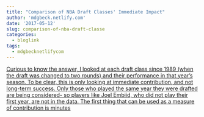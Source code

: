```yaml
---
title: "Comparison of NBA Draft Classes' Immediate Impact"
author: 'mdgbeck.netlify.com'
date: '2017-05-12'
slug: comparison-of-nba-draft-classe
categories:
  - bloglink
tags:
  - mdgbecknetlifycom
---
```


[Curious to know the answer, I looked at each draft class since 1989 (when the draft was changed to two rounds) and their performance in that year’s season. To be clear, this is only looking at immediate contribution, and not long-term success. Only those who played the same year they were drafted are being considered- so players like Joel Embiid, who did not play their first year, are not in the data. The first thing that can be used as a measure of contribution is minutes<i class="fas fa-external-link-alt"></i>](http://mdgbeck.netlify.com/post/comparison-of-nba-draft-classes-immediate-impact/)

